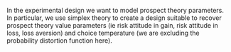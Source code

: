 In the experimental design we want to model prospect theory parameters. In particular, we use simplex theory to create a design suitable to recover prospect theory value parameters (ie risk attitude in gain, risk attitude in loss, loss aversion) and choice temperature (we are excluding the probability distortion function here).
